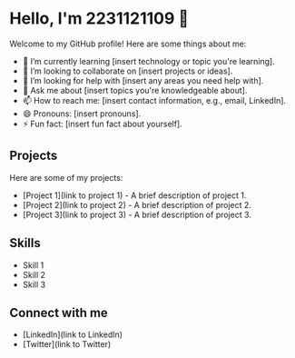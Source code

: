 # Hello, I'm 2231121109 👋

Welcome to my GitHub profile! Here are some things about me:

- 🌱 I’m currently learning [insert technology or topic you're learning].
- 👯 I’m looking to collaborate on [insert projects or ideas].
- 🤔 I’m looking for help with [insert any areas you need help with].
- 💬 Ask me about [insert topics you're knowledgeable about].
- 📫 How to reach me: [insert contact information, e.g., email, LinkedIn].
- 😄 Pronouns: [insert pronouns].
- ⚡ Fun fact: [insert fun fact about yourself].

## Projects

Here are some of my projects:

- [Project 1](link to project 1) - A brief description of project 1.
- [Project 2](link to project 2) - A brief description of project 2.
- [Project 3](link to project 3) - A brief description of project 3.

## Skills

- Skill 1
- Skill 2
- Skill 3

## Connect with me

- [LinkedIn](link to LinkedIn)
- [Twitter](link to Twitter)
